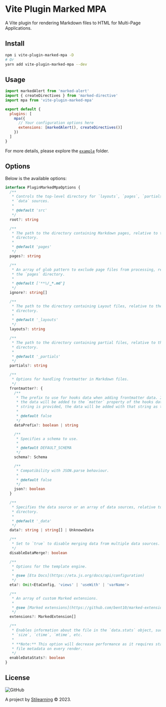 # Vite Plugin Marked MPA

A Vite plugin for rendering Markdown files to HTML for Multi-Page Applications.

## Install

```bash
npm i vite-plugin-marked-mpa -D
# Or
yarn add vite-plugin-marked-mpa --dev
```

## Usage

```js
import markedAlert from 'marked-alert'
import { createDirectives } from 'marked-directive'
import mpa from 'vite-plugin-marked-mpa'

export default {
  plugins: [
    mpa({
      // Your configuration options here
      extensions: [markedAlert(), createDirectives()]
    })
  ]
}
```

For more details, please explore the [`example`](https://github.com/bent10/vite-plugins/tree/main/packages/plugin-marked-mpa/example) folder.

## Options

Below is the available options:

```ts
interface PluginMarkedMpaOptions {
  /**
   * Controls the top-level directory for `layouts`, `pages`, `partials`, and
   * `data` sources.
   *
   * @default 'src'
   */
  root?: string

  /**
   * The path to the directory containing Markdown pages, relative to the `root`
   * directory.
   *
   * @default 'pages'
   */
  pages?: string

  /**
   * An array of glob pattern to exclude page files from processing, relative to
   * the `pages` directory.
   *
   * @default ['**\/_*.md']
   */
  ignore?: string[]

  /**
   * The path to the directory containing Layout files, relative to the `root`
   * directory.
   *
   * @default '_layouts'
   */
  layouts?: string

  /**
   * The path to the directory containing partial files, relative to the `root`
   * directory.
   *
   * @default '_partials'
   */
  partials?: string

  /**
   * Options for handling frontmatter in Markdown files.
   */
  frontmatter?: {
    /**
     * The prefix to use for hooks data when adding frontmatter data. If `true`,
     * the data will be added to the `matter` property of the hooks data. If a
     * string is provided, the data will be added with that string as the key.
     *
     * @default false
     */
    dataPrefix?: boolean | string

    /**
     * Specifies a schema to use.
     *
     * @default DEFAULT_SCHEMA
     */
    schema?: Schema

    /**
     * Compatibility with JSON.parse behaviour.
     *
     * @default false
     */
    json?: boolean
  }

  /**
   * Specifies the data source or an array of data sources, relative to the `root`
   * directory.
   *
   * @default '_data'
   */
  data?: string | string[] | UnknownData

  /**
   * Set to `true` to disable merging data from multiple data sources.
   */
  disableDataMerge?: boolean

  /**
   * Options for the template engine.
   *
   * @see [Eta Docs](https://eta.js.org/docs/api/configuration)
   */
  eta?: Omit<EtaConfig, 'views' | 'useWith' | 'varName'>

  /**
   * An array of custom Marked extensions.
   *
   * @see [Marked extensions](https://github.com/bent10/marked-extensions)
   */
  extensions?: MarkedExtension[]

  /**
   * Enables information about the file in the `data.stats` object, such as
   * `size`, `ctime`, `mtime`, etc.
   *
   * **Note:** This option will decrease performance as it requires stat calls to get
   * file metadata on every render.
   */
  enableDataStats?: boolean
}
```

## License

![GitHub](https://img.shields.io/github/license/bent10/vite-plugins)

A project by [Stilearning](https://stilearning.com) &copy; 2023.
